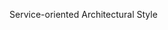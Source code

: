 <span id="title">Service-oriented Architectural Style</span>

<div id="body">

<include src="what/unit-inParent-asPanel.md" boilerplate />

</div>
